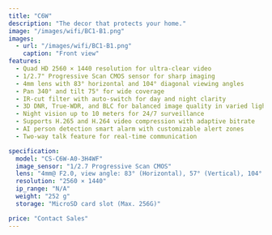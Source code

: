 ```yaml
---
title: "C6W"
description: "The decor that protects your home."
image: "/images/wifi/BC1-B1.png"
images:
  - url: "/images/wifi/BC1-B1.png"
    caption: "Front view"
features:
  - Quad HD 2560 × 1440 resolution for ultra-clear video  
  - 1/2.7" Progressive Scan CMOS sensor for sharp imaging  
  - 4mm lens with 83° horizontal and 104° diagonal viewing angles  
  - Pan 340° and tilt 75° for wide coverage  
  - IR-cut filter with auto-switch for day and night clarity  
  - 3D DNR, True-WDR, and BLC for balanced image quality in varied lighting  
  - Night vision up to 10 meters for 24/7 surveillance  
  - Supports H.265 and H.264 video compression with adaptive bitrate  
  - AI person detection smart alarm with customizable alert zones  
  - Two-way talk feature for real-time communication  

specification:
  model: "CS-C6W-A0-3H4WF"
  image_sensor: "1/2.7 Progressive Scan CMOS"
  lens: "4mm@ F2.0, view angle: 83° (Horizontal), 57° (Vertical), 104° (Diagonal)"
  resolution: "2560 × 1440"
  ip_range: "N/A"
  weight: "252 g"
  storage: "MicroSD card slot (Max. 256G)"

price: "Contact Sales"
---
```

